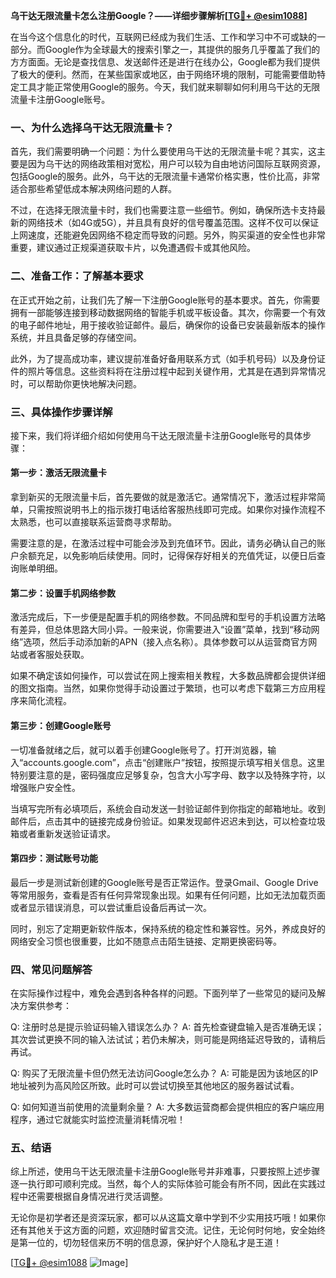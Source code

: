 **乌干达无限流量卡怎么注册Google？——详细步骤解析[[TG💪+ @esim1088](https://t.me/s/esim1088)]**

在当今这个信息化的时代，互联网已经成为我们生活、工作和学习中不可或缺的一部分。而Google作为全球最大的搜索引擎之一，其提供的服务几乎覆盖了我们的方方面面。无论是查找信息、发送邮件还是进行在线办公，Google都为我们提供了极大的便利。然而，在某些国家或地区，由于网络环境的限制，可能需要借助特定工具才能正常使用Google的服务。今天，我们就来聊聊如何利用乌干达的无限流量卡注册Google账号。

### 一、为什么选择乌干达无限流量卡？

首先，我们需要明确一个问题：为什么要使用乌干达的无限流量卡呢？其实，这主要是因为乌干达的网络政策相对宽松，用户可以较为自由地访问国际互联网资源，包括Google的服务。此外，乌干达的无限流量卡通常价格实惠，性价比高，非常适合那些希望低成本解决网络问题的人群。

不过，在选择无限流量卡时，我们也需要注意一些细节。例如，确保所选卡支持最新的网络技术（如4G或5G），并且具有良好的信号覆盖范围。这样不仅可以保证上网速度，还能避免因网络不稳定而导致的问题。另外，购买渠道的安全性也非常重要，建议通过正规渠道获取卡片，以免遭遇假卡或其他风险。

### 二、准备工作：了解基本要求

在正式开始之前，让我们先了解一下注册Google账号的基本要求。首先，你需要拥有一部能够连接到移动数据网络的智能手机或平板设备。其次，你需要一个有效的电子邮件地址，用于接收验证邮件。最后，确保你的设备已安装最新版本的操作系统，并且具备足够的存储空间。

此外，为了提高成功率，建议提前准备好备用联系方式（如手机号码）以及身份证件的照片等信息。这些资料将在注册过程中起到关键作用，尤其是在遇到异常情况时，可以帮助你更快地解决问题。

### 三、具体操作步骤详解

接下来，我们将详细介绍如何使用乌干达无限流量卡注册Google账号的具体步骤：

#### 第一步：激活无限流量卡

拿到新买的无限流量卡后，首先要做的就是激活它。通常情况下，激活过程非常简单，只需按照说明书上的指示拨打电话给客服热线即可完成。如果你对操作流程不太熟悉，也可以直接联系运营商寻求帮助。

需要注意的是，在激活过程中可能会涉及到充值环节。因此，请务必确认自己的账户余额充足，以免影响后续使用。同时，记得保存好相关的充值凭证，以便日后查询账单明细。

#### 第二步：设置手机网络参数

激活完成后，下一步便是配置手机的网络参数。不同品牌和型号的手机设置方法略有差异，但总体思路大同小异。一般来说，你需要进入“设置”菜单，找到“移动网络”选项，然后手动添加新的APN（接入点名称）。具体参数可以从运营商官方网站或者客服处获取。

如果不确定该如何操作，可以尝试在网上搜索相关教程，大多数品牌都会提供详细的图文指南。当然，如果你觉得手动设置过于繁琐，也可以考虑下载第三方应用程序来简化流程。

#### 第三步：创建Google账号

一切准备就绪之后，就可以着手创建Google账号了。打开浏览器，输入“accounts.google.com”，点击“创建账户”按钮，按照提示填写相关信息。这里特别要注意的是，密码强度应足够复杂，包含大小写字母、数字以及特殊字符，以增强账户安全性。

当填写完所有必填项后，系统会自动发送一封验证邮件到你指定的邮箱地址。收到邮件后，点击其中的链接完成身份验证。如果发现邮件迟迟未到达，可以检查垃圾箱或者重新发送验证请求。

#### 第四步：测试账号功能

最后一步是测试新创建的Google账号是否正常运作。登录Gmail、Google Drive等常用服务，查看是否有任何异常现象出现。如果有任何问题，比如无法加载页面或者显示错误消息，可以尝试重启设备后再试一次。

同时，别忘了定期更新软件版本，保持系统的稳定性和兼容性。另外，养成良好的网络安全习惯也很重要，比如不随意点击陌生链接、定期更换密码等。

### 四、常见问题解答

在实际操作过程中，难免会遇到各种各样的问题。下面列举了一些常见的疑问及解决方案供参考：

Q: 注册时总是提示验证码输入错误怎么办？
A: 首先检查键盘输入是否准确无误；其次尝试更换不同的输入法试试；若仍未解决，则可能是网络延迟导致的，请稍后再试。

Q: 购买了无限流量卡但仍然无法访问Google怎么办？
A: 可能是因为该地区的IP地址被列为高风险区所致。此时可以尝试切换至其他地区的服务器试试看。

Q: 如何知道当前使用的流量剩余量？
A: 大多数运营商都会提供相应的客户端应用程序，通过它就能实时监控流量消耗情况啦！

### 五、结语

综上所述，使用乌干达无限流量卡注册Google账号并非难事，只要按照上述步骤逐一执行即可顺利完成。当然，每个人的实际体验可能会有所不同，因此在实践过程中还需要根据自身情况进行灵活调整。

无论你是初学者还是资深玩家，都可以从这篇文章中学到不少实用技巧哦！如果你还有其他关于这方面的问题，欢迎随时留言交流。记住，无论何时何地，安全始终是第一位的，切勿轻信来历不明的信息源，保护好个人隐私才是王道！

[[TG💪+ @esim1088](https://t.me/s/esim1088) ![Image](https://i.postimg.cc/4NQfJmqS/Snipaste-2025-05-13-00-14-12.png)]